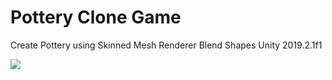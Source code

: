 # Pottery Clone Game

Create Pottery using Skinned Mesh Renderer Blend Shapes 
Unity 2019.2.1f1

![](https://oguzfarsak.github.io/Pottery/ss.png)

 
